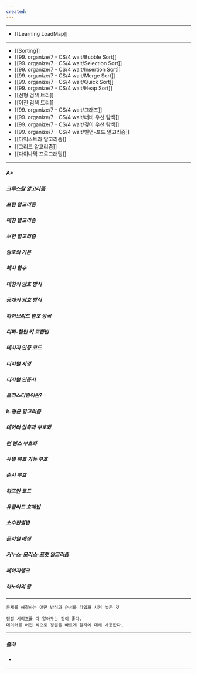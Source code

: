 ```yaml
---
created:
---
```

---
- [[Learning LoadMap]]
---
- [[Sorting]]
- [[99. organize/7 - CS/4 wait/Bubble Sort]]
- [[99. organize/7 - CS/4 wait/Selection Sort]]
- [[99. organize/7 - CS/4 wait/Insertion Sort]]
- [[99. organize/7 - CS/4 wait/Merge Sort]]
- [[99. organize/7 - CS/4 wait/Quick Sort]]
- [[99. organize/7 - CS/4 wait/Heap Sort]]
- [[선형 검색 트리]]
- [[이진 검색 트리]]
- [[99. organize/7 - CS/4 wait/그래프]]
- [[99. organize/7 - CS/4 wait/너비 우선 탐색]]
- [[99. organize/7 - CS/4 wait/깊이 우선 탐색]]
- [[99. organize/7 - CS/4 wait/벨먼-포드 알고리즘]]
- [[다익스트라 알고리즘]]
- [[그리드 알고리즘]]
- [[다이나믹 프로그래밍]]
---
##### A*

##### 크루스칼 알고리즘

##### 프림 알고리즘

##### 매칭 알고리즘

##### 보안 알고리즘

##### 암호의 기본
##### 해시 함수
##### 대칭키 암호 방식
##### 공개키 암호 방식
##### 하이브리드 암호 방식
##### 디퍼-헬먼 키 교환법
##### 메시지 인증 코드
##### 디지털 서명
##### 디지털 인증서
##### 클러스터링이란?
##### k-평균 알고리즘
##### 데이터 압축과 부호화
##### 런 렝스 부호화
##### 유일 복호 가능 부호
##### 순시 부호
##### 하프만 코드
##### 유클리드 호제법

##### 소수판별법
##### 문자열 매칭
##### 커누스-모리스-프랫 알고리즘
##### 페이지랭크
##### 하노이의 탑
---
	문제를 해결하는 어떤 방식과 순서를 타입화 시켜 놓은 것
	
	정렬 시리즈를 다 알아두는 것이 좋다.
	데이터를 어떤 식으로 정렬을 빠르게 할지에 대해 사용한다.
---
##### 출처
- 
---